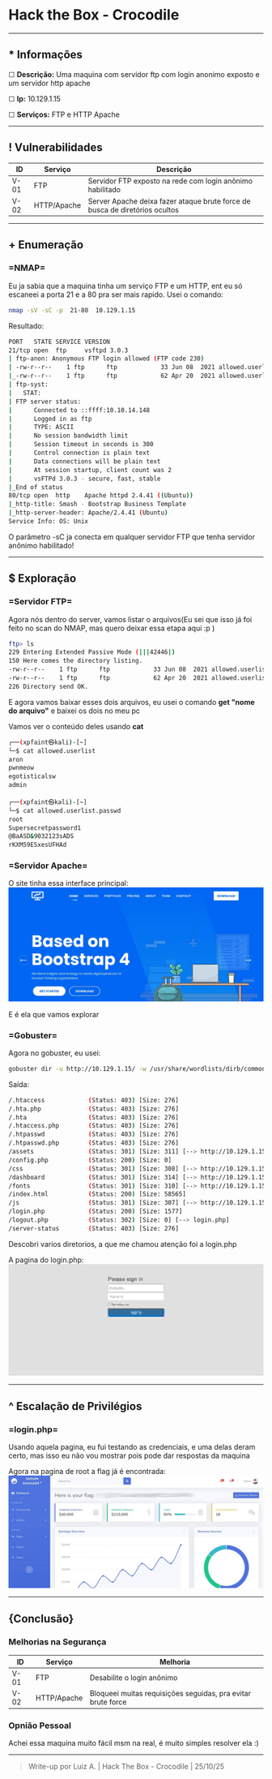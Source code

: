 # Hack the Box - Crocodile


---
## * Informações

☐ **Descrição:** Uma maquina com servidor ftp com login anonimo exposto e um servidor http apache

☐ **Ip:** 10.129.1.15

☐ **Serviços:**  FTP e HTTP Apache

---
## ! Vulnerabilidades

| ID | Serviço | Descrição |
|----|------|-----------|
| V-01 | FTP | Servidor FTP exposto na rede com login anônimo habilitado |
|V-02 | HTTP/Apache | Server Apache deixa fazer ataque brute force de busca de diretórios ocultos |

---
## + Enumeração
### =NMAP=

Eu ja sabia que a maquina tinha um serviço FTP e um HTTP, ent eu só escaneei a porta 21 e a 80 pra ser mais rapido.
Usei o comando:

```bash
nmap -sV -sC -p  21-80  10.129.1.15
```
 Resultado:
```bash
PORT   STATE SERVICE VERSION
21/tcp open  ftp     vsftpd 3.0.3
| ftp-anon: Anonymous FTP login allowed (FTP code 230)
| -rw-r--r--    1 ftp      ftp            33 Jun 08  2021 allowed.userlist
|_-rw-r--r--    1 ftp      ftp            62 Apr 20  2021 allowed.userlist.passwd
| ftp-syst: 
|   STAT: 
| FTP server status:
|      Connected to ::ffff:10.10.14.148
|      Logged in as ftp
|      TYPE: ASCII
|      No session bandwidth limit
|      Session timeout in seconds is 300
|      Control connection is plain text
|      Data connections will be plain text
|      At session startup, client count was 2
|      vsFTPd 3.0.3 - secure, fast, stable
|_End of status
80/tcp open  http    Apache httpd 2.4.41 ((Ubuntu))
|_http-title: Smash - Bootstrap Business Template
|_http-server-header: Apache/2.4.41 (Ubuntu)
Service Info: OS: Unix
```

O parâmetro -sC ja conecta em qualquer servidor FTP que tenha servidor anônimo habilitado!

---
## $ Exploração
### =Servidor FTP=

Agora nós dentro do server, vamos listar o arquivos(Eu sei que isso já foi feito no scan do NMAP, mas quero deixar essa etapa aqui :p )

```bash
ftp> ls
229 Entering Extended Passive Mode (|||42446|)
150 Here comes the directory listing.
-rw-r--r--    1 ftp      ftp            33 Jun 08  2021 allowed.userlist
-rw-r--r--    1 ftp      ftp            62 Apr 20  2021 allowed.userlist.passwd
226 Directory send OK.
```
E agora vamos baixar esses dois arquivos, eu usei o comando **get "nome do arquivo"** e baixei os dois no meu pc

Vamos ver o conteúdo deles usando **cat**
```bash
┌──(xpfaint㉿kali)-[~]
└─$ cat allowed.userlist
aron
pwnmeow
egotisticalsw
admin
                                                                                                                                      
┌──(xpfaint㉿kali)-[~]
└─$ cat allowed.userlist.passwd
root
Supersecretpassword1
@BaASD&9032123sADS
rKXM59ESxesUFHAd
```


### =Servidor Apache=

O site tinha essa interface principal:
![PAGE](./screenshots/crocodile/http-page.png)

E é ela que vamos explorar

### =Gobuster=

Agora no gobuster, eu usei:

```bash
gobuster dir -u http://10.129.1.15/ -w /usr/share/wordlists/dirb/common.txt -x php  
```

Saída:
```bash
/.htaccess            (Status: 403) [Size: 276]
/.hta.php             (Status: 403) [Size: 276]
/.hta                 (Status: 403) [Size: 276]
/.htaccess.php        (Status: 403) [Size: 276]
/.htpasswd            (Status: 403) [Size: 276]
/.htpasswd.php        (Status: 403) [Size: 276]
/assets               (Status: 301) [Size: 311] [--> http://10.129.1.15/assets/]
/config.php           (Status: 200) [Size: 0]
/css                  (Status: 301) [Size: 308] [--> http://10.129.1.15/css/]
/dashboard            (Status: 301) [Size: 314] [--> http://10.129.1.15/dashboard/]
/fonts                (Status: 301) [Size: 310] [--> http://10.129.1.15/fonts/]
/index.html           (Status: 200) [Size: 58565]
/js                   (Status: 301) [Size: 307] [--> http://10.129.1.15/js/]
/login.php            (Status: 200) [Size: 1577]
/logout.php           (Status: 302) [Size: 0] [--> login.php]
/server-status        (Status: 403) [Size: 276]
```

Descobri varios diretorios, a que me chamou atenção foi a login.php

A pagina do login.php:
![LOGIN](./screenshots/crocodile/http-login.png)

---
## ^ Escalação de Privilégios
### =login.php=

Usando aquela pagina, eu fui testando as credenciais, e uma delas deram certo, mas isso eu não vou mostrar pois pode dar respostas da maquina

Agora na pagina de root a flag já é encontrada:
![FLAG](./screenshots/crocodile/flag.png)

---
## {Conclusão}

### Melhorias na Segurança

| ID | Serviço | Melhoria |
|----|------|-----------|
| V-01 | FTP | Desabilite o login anônimo |
|V-02 | HTTP/Apache | Bloqueei muitas requisições seguidas, pra evitar brute force |

### Opnião Pessoal

Achei essa maquina muito fácil msm na real, é muito simples resolver ela :)

---
>Write-up por Luiz A. | Hack The Box - Crocodile | 25/10/25
